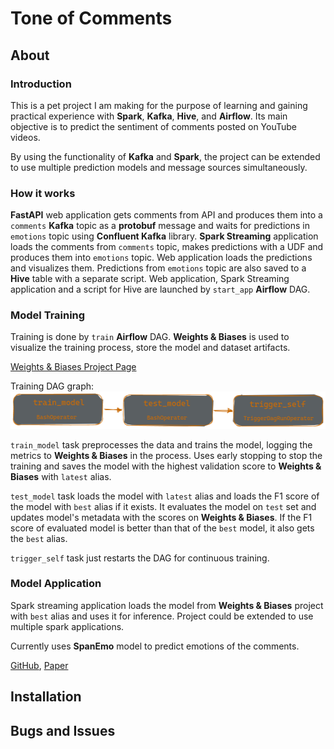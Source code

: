 # Tone of Comments

## About
### Introduction
This is a pet project I am making for the purpose of learning and gaining practical experience with **Spark**, **Kafka**, **Hive**, and **Airflow**. Its main objective is to predict the sentiment of comments posted on YouTube videos.

By using the functionality of **Kafka** and **Spark**, the project can be extended to use multiple prediction models and message sources simultaneously.

### How it works
**FastAPI** web application gets comments from API and produces them into a `comments` **Kafka** topic as a **protobuf** message and waits for predictions in `emotions` topic using **Confluent Kafka** library. **Spark Streaming** application loads the comments from `comments` topic, makes predictions with a UDF and produces them into `emotions` topic. Web application loads the predictions and visualizes them. Predictions from `emotions` topic are also saved to a **Hive** table with a separate script. Web application, Spark Streaming application and a script for Hive are launched by `start_app` **Airflow** DAG.

### Model Training
Training is done by `train` **Airflow** DAG. **Weights & Biases** is used to visualize the training process, store the model and dataset artifacts.

[Weights & Biases Project Page](https://wandb.ai/molokhovdmitry/tone_of_comments)

Training DAG graph:
![Training DAG graph](images/train_dag.png)

`train_model` task preprocesses the data and trains the model, logging the metrics to **Weights & Biases** in the process. Uses early stopping to stop the training and saves the model with the highest validation score to **Weights & Biases** with `latest` alias.

`test_model` task loads the model with `latest` alias and loads the F1 score of the model with `best` alias if it exists. It evaluates the model on `test` set and updates model's metadata with the scores on **Weights & Biases**. If the F1 score of evaluated model is better than that of the `best` model, it also gets the `best` alias.

`trigger_self` task just restarts the DAG for continuous training.

### Model Application
Spark streaming application loads the model from **Weights & Biases** project with `best` alias and uses it for inference. Project could be extended to use multiple spark applications.

Currently uses **SpanEmo** model to predict emotions of the comments.

[GitHub](https://github.com/hasanhuz/SpanEmo), [Paper](https://www.aclweb.org/anthology/2021.eacl-main.135.pdf)

## Installation
## Bugs and Issues